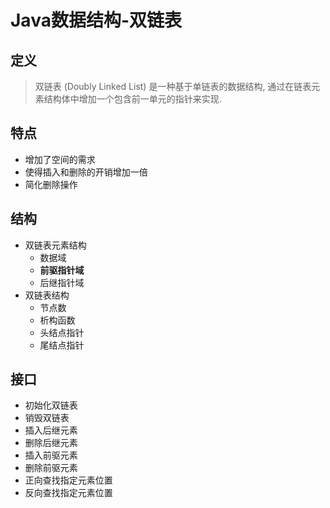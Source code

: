 # Java数据结构-双链表

## 定义

> 双链表 (Doubly Linked List) 是一种基于单链表的数据结构, 通过在链表元素结构体中增加一个包含前一单元的指针来实现.

## 特点

- 增加了空间的需求
- 使得插入和删除的开销增加一倍
- 简化删除操作

## 结构

- 双链表元素结构
  - 数据域
  - **前驱指针域**
  - 后继指针域
- 双链表结构
  - 节点数
  - 析构函数
  - 头结点指针
  - 尾结点指针

## 接口

- 初始化双链表
- 销毁双链表
- 插入后继元素
- 删除后继元素
- 插入前驱元素
- 删除前驱元素
- 正向查找指定元素位置
- 反向查找指定元素位置